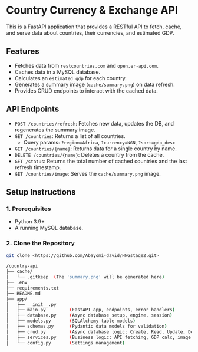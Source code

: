 # Country Currency & Exchange API

This is a FastAPI application that provides a RESTful API to fetch, cache, and serve data about countries, their currencies, and estimated GDP.

## Features

* Fetches data from `restcountries.com` and `open.er-api.com`.
* Caches data in a MySQL database.
* Calculates an `estimated_gdp` for each country.
* Generates a summary image (`cache/summary.png`) on data refresh.
* Provides CRUD endpoints to interact with the cached data.

## API Endpoints

* `POST /countries/refresh`: Fetches new data, updates the DB, and regenerates the summary image.
* `GET /countries`: Returns a list of all countries.
    * Query params: `?region=Africa`, `?currency=NGN`, `?sort=gdp_desc`
* `GET /countries/{name}`: Returns data for a single country by name.
* `DELETE /countries/{name}`: Deletes a country from the cache.
* `GET /status`: Returns the total number of cached countries and the last refresh timestamp.
* `GET /countries/image`: Serves the `cache/summary.png` image.

## Setup Instructions

### 1. Prerequisites

* Python 3.9+
* A running MySQL database.

### 2. Clone the Repository

```bash
git clone <https://github.com/Abayomi-david/HNGstage2.git>

/country-api
├── cache/
│   └── .gitkeep  (The 'summary.png' will be generated here)
├── .env
├── requirements.txt
├── README.md
├── app/
│   ├── __init__.py
│   ├── main.py         (FastAPI app, endpoints, error handlers)
│   ├── database.py     (Async database setup, engine, session)
│   ├── models.py       (SQLAlchemy table models)
│   ├── schemas.py      (Pydantic data models for validation)
│   ├── crud.py         (Async database logic: Create, Read, Update, Delete)
│   ├── services.py     (Business logic: API fetching, GDP calc, image gen)
│   └── config.py       (Settings management)